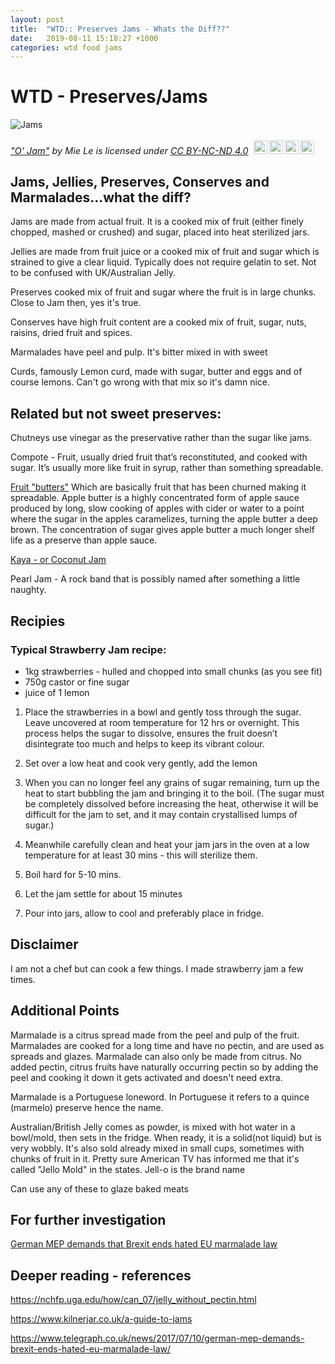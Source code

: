 ```yaml
---
layout: post
title:  "WTD:: Preserves Jams - Whats the Diff??"
date:   2019-08-11 15:18:27 +1000
categories: wtd food jams
---
```


# WTD - Preserves/Jams

![Jams](https://mir-s3-cdn-cf.behance.net/project_modules/1400/d728a138739917.57725e810ba47.jpg "Jams")

<p style="font-size: 0.9rem;font-style: italic;"><a href="https://www.behance.net/gallery/38739917/O-Jam">"O' Jam"</a><span> by <span>Mie Le</span></span> is licensed under <a href="https://creativecommons.org/licenses/by-nc-nd/4.0/?ref=ccsearch&atype=html" style="margin-right: 5px;">CC BY-NC-ND 4.0</a><a href="https://creativecommons.org/licenses/by-nc-nd/4.0/?ref=ccsearch&atype=html" target="_blank" rel="noopener noreferrer" style="display: inline-block;white-space: none;opacity: .7;margin-top: 2px;margin-left: 3px;height: 22px !important;"><img style="height: inherit;margin-right: 3px;display: inline-block;" src="https://search.creativecommons.org/static/img/cc_icon.svg" /><img style="height: inherit;margin-right: 3px;display: inline-block;" src="https://search.creativecommons.org/static/img/cc-by_icon.svg" /><img style="height: inherit;margin-right: 3px;display: inline-block;" src="https://search.creativecommons.org/static/img/cc-nc_icon.svg" /><img style="height: inherit;margin-right: 3px;display: inline-block;" src="https://search.creativecommons.org/static/img/cc-nd_icon.svg" /></a></p>

## Jams, Jellies, Preserves, Conserves and Marmalades...what the diff?

Jams are made from actual fruit.  It is a cooked mix of fruit (either finely chopped, mashed or crushed) and sugar, placed into heat sterilized jars. 

Jellies are made from fruit juice or a cooked mix of fruit and sugar which is strained to give a clear liquid.  Typically does not require gelatin to set.  Not to be confused with UK/Australian Jelly.

Preserves cooked mix of fruit and sugar where the fruit is in large chunks.  Close to Jam then, yes it's true.

Conserves have high fruit content are a cooked mix of fruit, sugar, nuts, raisins, dried fruit and spices.

Marmalades have peel and pulp.  It's bitter mixed in with sweet

Curds, famously Lemon curd, made with sugar, butter and eggs and of course lemons.  Can't go wrong with that mix so it's damn nice.

## Related but not sweet preserves:

Chutneys use vinegar as the preservative rather than the sugar like jams.

Compote - Fruit, usually dried fruit that’s reconstituted, and cooked with sugar. It’s usually more like fruit in syrup, rather than something spreadable.

[Fruit "butters"](https://en.wikipedia.org/wiki/Apple_butter) Which are basically fruit that has been churned making it spreadable.  Apple butter is a highly concentrated form of apple sauce produced by long, slow cooking of apples with cider or water to a point where the sugar in the apples caramelizes, turning the apple butter a deep brown. The concentration of sugar gives apple butter a much longer shelf life as a preserve than apple sauce.  

[Kaya - or Coconut Jam](https://en.wikipedia.org/wiki/Coconut_jam)

Pearl Jam - A rock band that is possibly named after something a little naughty.

## Recipies

### Typical Strawberry Jam recipe:

* 1kg strawberries - hulled and chopped into small chunks (as you see fit)
* 750g castor or fine sugar
* juice of 1 lemon

1. Place the strawberries in a bowl and gently toss through the sugar. Leave uncovered at room temperature for 12 hrs or overnight. This process helps the sugar to dissolve, ensures the fruit doesn’t disintegrate too much and helps to keep its vibrant colour.

2. Set over a low heat and cook very gently, add the lemon

3. When you can no longer feel any grains of sugar remaining, turn up the heat to start bubbling the jam and bringing it to the boil. (The sugar must be completely dissolved before increasing the heat, otherwise it will be difficult for the jam to set, and it may contain crystallised lumps of sugar.)

4. Meanwhile carefully clean and heat your jam jars in the oven at a low temperature for at least 30 mins - this will sterilize them.

5. Boil hard for 5-10 mins.

6. Let the jam settle for about 15 minutes

7. Pour into jars, allow to cool and preferably place in fridge.


## Disclaimer

I am not a chef but can cook a few things.  I made strawberry jam a few times.

## Additional Points

Marmalade is a citrus spread made from the peel and pulp of the fruit. Marmalades are cooked for a long time and have no pectin, and are used as spreads and glazes.  Marmalade can also only be made from citrus.  No added pectin, citrus fruits have naturally occurring pectin so by adding the peel and cooking it down it gets activated and doesn't need extra.

Marmalade is a Portuguese loneword.  In Portuguese it refers to a quince (marmelo) preserve hence the name.

Australian/British Jelly comes as powder, is mixed with hot water in a bowl/mold, then sets in the fridge. When ready, it is a solid(not liquid) but is very wobbly. It's also sold already mixed in small cups, sometimes with chunks of fruit in it. Pretty sure American TV has informed me that it's called "Jello Mold" in the states. Jell-o is the brand name

Can use any of these to glaze baked meats

## For further investigation

[German MEP demands that Brexit ends hated EU marmalade law](https://www.telegraph.co.uk/news/2017/07/10/german-mep-demands-brexit-ends-hated-eu-marmalade-law/)



## Deeper reading - references

https://nchfp.uga.edu/how/can_07/jelly_without_pectin.html

https://www.kilnerjar.co.uk/a-guide-to-jams

https://www.telegraph.co.uk/news/2017/07/10/german-mep-demands-brexit-ends-hated-eu-marmalade-law/

